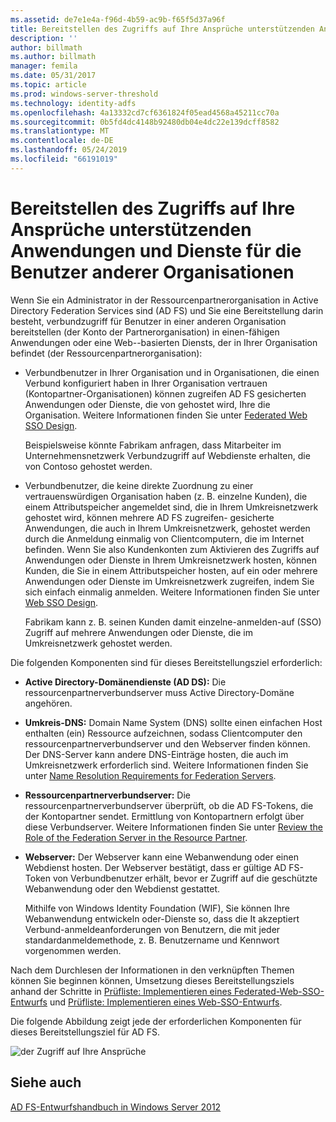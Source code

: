 ```yaml
---
ms.assetid: de7e1e4a-f96d-4b59-ac9b-f65f5d37a96f
title: Bereitstellen des Zugriffs auf Ihre Ansprüche unterstützenden Anwendungen und Dienste für die Benutzer anderer Organisationen
description: ''
author: billmath
ms.author: billmath
manager: femila
ms.date: 05/31/2017
ms.topic: article
ms.prod: windows-server-threshold
ms.technology: identity-adfs
ms.openlocfilehash: 4a13332cd7cf6361824f05ead4568a45211cc70a
ms.sourcegitcommit: 0b5fd4dc4148b92480db04e4dc22e139dcff8582
ms.translationtype: MT
ms.contentlocale: de-DE
ms.lasthandoff: 05/24/2019
ms.locfileid: "66191019"
---
```

# <a name="provide-users-in-another-organization-access-to-your-claims-aware-applications-and-services"></a>Bereitstellen des Zugriffs auf Ihre Ansprüche unterstützenden Anwendungen und Dienste für die Benutzer anderer Organisationen


Wenn Sie ein Administrator in der Ressourcenpartnerorganisation in Active Directory Federation Services sind \(AD FS\) und Sie eine Bereitstellung darin besteht, verbundzugriff für Benutzer in einer anderen Organisation bereitstellen \(der Konto der Partnerorganisation\) in einen\-fähigen Anwendungen oder eine Web\--basierten Diensts, der in Ihrer Organisation befindet \(der Ressourcenpartnerorganisation\):  
  
-   Verbundbenutzer in Ihrer Organisation und in Organisationen, die einen Verbund konfiguriert haben in Ihrer Organisation vertrauen \(Kontopartner-Organisationen\) können zugreifen AD FS gesicherten Anwendungen oder Dienste, die von gehostet wird, Ihre die Organisation. Weitere Informationen finden Sie unter [Federated Web SSO Design](Federated-Web-SSO-Design.md).  
  
    Beispielsweise könnte Fabrikam anfragen, dass Mitarbeiter im Unternehmensnetzwerk Verbundzugriff auf Webdienste erhalten, die von Contoso gehostet werden.  
  
-   Verbundbenutzer, die keine direkte Zuordnung zu einer vertrauenswürdigen Organisation haben \(z. B. einzelne Kunden\), die einem Attributspeicher angemeldet sind, die in Ihrem Umkreisnetzwerk gehostet wird, können mehrere AD FS zugreifen\- gesicherte Anwendungen, die auch in Ihrem Umkreisnetzwerk, gehostet werden durch die Anmeldung einmalig von Clientcomputern, die im Internet befinden. Wenn Sie also Kundenkonten zum Aktivieren des Zugriffs auf Anwendungen oder Dienste in Ihrem Umkreisnetzwerk hosten, können Kunden, die Sie in einem Attributspeicher hosten, auf ein oder mehrere Anwendungen oder Dienste im Umkreisnetzwerk zugreifen, indem Sie sich einfach einmalig anmelden. Weitere Informationen finden Sie unter [Web SSO Design](Web-SSO-Design.md).  
  
    Fabrikam kann z. B. seinen Kunden damit einzelne\-anmelden\-auf \(SSO\) Zugriff auf mehrere Anwendungen oder Dienste, die im Umkreisnetzwerk gehostet werden.  
  
Die folgenden Komponenten sind für dieses Bereitstellungsziel erforderlich:  
  
-   **Active Directory-Domänendienste \(AD DS\):** Die ressourcenpartnerverbundserver muss Active Directory-Domäne angehören.  
  
-   **Umkreis-DNS:** Domain Name System \(DNS\) sollte einen einfachen Host enthalten \(ein\) Ressource aufzeichnen, sodass Clientcomputer den ressourcenpartnerverbundserver und den Webserver finden können. Der DNS-Server kann andere DNS-Einträge hosten, die auch im Umkreisnetzwerk erforderlich sind. Weitere Informationen finden Sie unter [Name Resolution Requirements for Federation Servers](Name-Resolution-Requirements-for-Federation-Servers.md).  
  
-   **Ressourcenpartnerverbundserver:** Die ressourcenpartnerverbundserver überprüft, ob die AD FS-Tokens, die der Kontopartner sendet. Ermittlung von Kontopartnern erfolgt über diese Verbundserver. Weitere Informationen finden Sie unter [Review the Role of the Federation Server in the Resource Partner](Review-the-Role-of-the-Federation-Server-in-the-Resource-Partner.md).  
  
-   **Webserver:** Der Webserver kann eine Webanwendung oder einen Webdienst hosten. Der Webserver bestätigt, dass er gültige AD FS-Token von Verbundbenutzer erhält, bevor er Zugriff auf die geschützte Webanwendung oder den Webdienst gestattet.  
  
    Mithilfe von Windows Identity Foundation \(WIF\), Sie können Ihre Webanwendung entwickeln oder-Dienste so, dass die It akzeptiert Verbund-anmeldeanforderungen von Benutzern, die mit jeder standardanmeldemethode, z. B. Benutzername und Kennwort vorgenommen werden.  
  
Nach dem Durchlesen der Informationen in den verknüpften Themen können Sie beginnen können, Umsetzung dieses Bereitstellungsziels anhand der Schritte in [Prüfliste: Implementieren eines Federated-Web-SSO-Entwurfs](../../ad-fs/deployment/Checklist--Implementing-a-Federated-Web-SSO-Design.md) und [Prüfliste: Implementieren eines Web-SSO-Entwurfs](../../ad-fs/deployment/Checklist--Implementing-a-Web-SSO-Design.md).  
  
Die folgende Abbildung zeigt jede der erforderlichen Komponenten für dieses Bereitstellungsziel für AD FS.  
  
![der Zugriff auf Ihre Ansprüche](media/75358b16-2a6f-4e16-9cc4-b0e614480305.gif)  
  
## <a name="see-also"></a>Siehe auch
[AD FS-Entwurfshandbuch in Windows Server 2012](AD-FS-Design-Guide-in-Windows-Server-2012.md)
